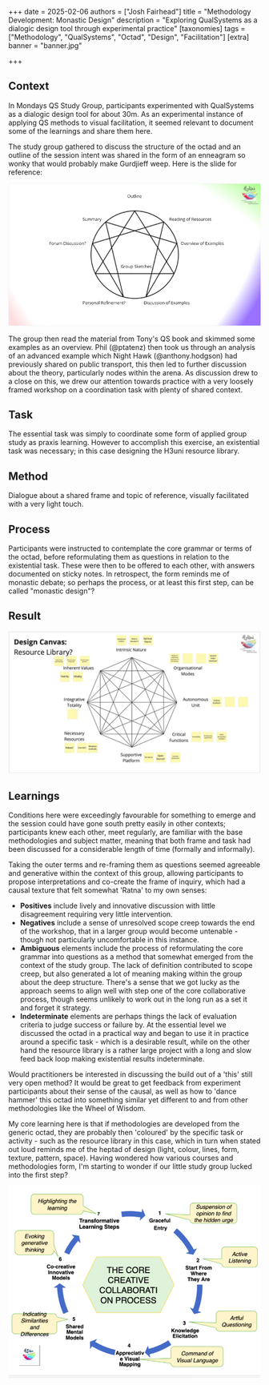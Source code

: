 +++
date = 2025-02-06
authors = ["Josh Fairhead"]
title = "Methodology Development: Monastic Design"
description = "Exploring QualSystems as a dialogic design tool through experimental practice"
[taxonomies]
tags = ["Methodology", "QualSystems", "Octad", "Design", "Facilitation"]
[extra]
banner = "banner.jpg"

+++

## Context

In Mondays QS Study Group, participants experimented with QualSystems as a dialogic design tool for about 30m. As an experimental instance of applying QS methods to visual facilitation, it seemed relevant to document some of the learnings and share them here.

The study group gathered to discuss the structure of the octad and an outline of the session intent was shared in the form of an enneagram so wonky that would probably make Gurdjieff weep. Here is the slide for reference:

<img src="outline.png" alt="Session Outline Enneagram" class="no-hover" />

The group then read the material from Tony's QS book and skimmed some examples as an overview. Phil (@ptatenz) then took us through an analysis of an advanced example which Night Hawk (@anthony.hodgson) had previously shared on public transport, this then led to further discussion about the theory, particularly nodes within the arena. As discussion drew to a close on this, we drew our attention towards practice with a very loosely framed workshop on a coordination task with plenty of shared context.

## Task

The essential task was simply to coordinate some form of applied group study as praxis learning. However to accomplish this exercise, an existential task was necessary; in this case designing the H3uni resource library.

## Method

Dialogue about a shared frame and topic of reference, visually facilitated with a very light touch.

## Process

Participants were instructed to contemplate the core grammar or terms of the octad, before reformulating them as questions in relation to the existential task. These were then to be offered to each other, with answers documented on sticky notes. In retrospect, the form reminds me of monastic debate; so perhaps the process, or at least this first step, can be called "monastic design"?

## Result

<img src="design-canvas.jpg" alt="Design Canvas Output" class="no-hover" />

## Learnings

Conditions here were exceedingly favourable for something to emerge and the session could have gone south pretty easily in other contexts; participants knew each other, meet regularly, are familiar with the base methodologies and subject matter, meaning that both frame and task had been discussed for a considerable length of time (formally and informally).

Taking the outer terms and re-framing them as questions seemed agreeable and generative within the context of this group, allowing participants to propose interpretations and co-create the frame of inquiry, which had a causal texture that felt somewhat 'Ratna' to my own senses:

- **Positives** include lively and innovative discussion with little disagreement requiring very little intervention.
- **Negatives** include a sense of unresolved scope creep towards the end of the workshop, that in a larger group would become untenable - though not particularly uncomfortable in this instance.
- **Ambiguous** elements include the process of reformulating the core grammar into questions as a method that somewhat emerged from the context of the study group. The lack of definition contributed to scope creep, but also generated a lot of meaning making within the group about the deep structure. There's a sense that we got lucky as the approach seems to align well with step one of the core collaborative process, though seems unlikely to work out in the long run as a set it and forget it strategy.
- **Indeterminate** elements are perhaps things the lack of evaluation criteria to judge success or failure by. At the essential level we discussed the octad in a practical way and began to use it in practice around a specific task - which is a desirable result, while on the other hand the resource library is a rather large project with a long and slow feed back loop making existential results indeterminate.

Would practitioners be interested in discussing the build out of a 'this' still very open method? It would be great to get feedback from experiment participants about their sense of the causal, as well as how to 'dance hammer' this octad into something similar yet different to and from other methodologies like the Wheel of Wisdom.

My core learning here is that if methodologies are developed from the generic octad, they are probably then 'coloured' by the specific task or activity - such as the resource library in this case, which in turn when stated out loud reminds me of the heptad of design (light, colour, lines, form, texture, pattern, space). Having wondered how various courses and methodologies form, I'm starting to wonder if our little study group lucked into the first step?

<img src="collaborative-process.png" alt="Core Creative Collaboration Process" class="no-hover" />
